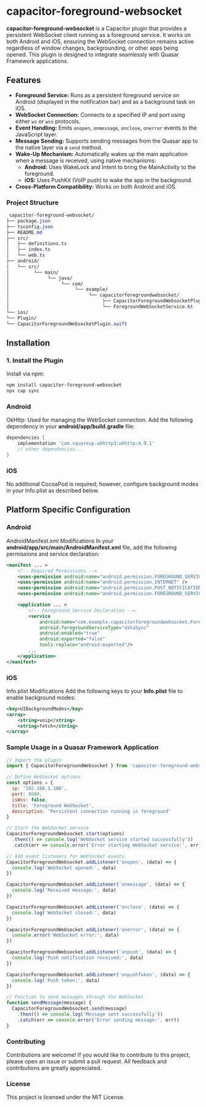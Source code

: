 # capacitor-foreground-websocket



**capacitor-foreground-websocket** is a Capacitor plugin that provides a persistent WebSocket client running as a foreground service. It works on both Android and iOS, ensuring the WebSocket connection remains active regardless of window changes, backgrounding, or other apps being opened. This plugin is designed to integrate seamlessly with Quasar Framework applications.

## Features

- **Foreground Service:** Runs as a persistent foreground service on Android (displayed in the notification bar) and as a background task on iOS.
- **WebSocket Connection:** Connects to a specified IP and port using either `ws` or `wss` protocols.
- **Event Handling:** Emits `onopen`, `onmessage`, `onclose`, `onerror` events to the JavaScript layer.
- **Message Sending:** Supports sending messages from the Quasar app to the native layer via a `send` method.
- **Wake-Up Mechanism:** Automatically wakes up the main application when a message is received, using native mechanisms:
  - **Android:** Uses WakeLock and Intent to bring the MainActivity to the foreground.
  - **iOS:** Uses PushKit (VoIP push) to wake the app in the background.
- **Cross-Platform Compatibility:** Works on both Android and iOS.


### Project Structure
```css
 capacitor-foreground-websocket/
├── package.json
├── tsconfig.json
├── README.md
├── src/
│   ├── definitions.ts
│   ├── index.ts
│   └── web.ts
├── android/
│   └── src/
│         └── main/
│              └── java/
│                   └── com/
│                        └── example/
│                             └── capacitorforegroundwebsocket/
│                                  ├── CapacitorForegroundWebsocketPlugin.kt
│                                  └── ForegroundWebSocketService.kt
└── ios/
└── Plugin/
└── CapacitorForegroundWebsocketPlugin.swift
````


## Installation

### 1. Install the Plugin

Install via npm:

```bash
npm install capacitor-foreground-websocket
npx cap sync
```

### Android
OkHttp: Used for managing the WebSocket connection.
Add the following dependency in your <strong>android/app/build.gradle</strong> file:
```groovy
dependencies {
    implementation 'com.squareup.okhttp3:okhttp:4.9.1'
    // other dependencies...
}
```
### iOS
No additional CocoaPod is required; however, configure background modes in your Info.plist as described below.

## Platform Specific Configuration
### Android
AndroidManifest.xml Modifications
In your <strong>android/app/src/main/AndroidManifest.xml</strong> file, add the following permissions and service declaration:
```xml
<manifest ... >
    <!-- Required Permissions -->
    <uses-permission android:name="android.permission.FOREGROUND_SERVICE" />
    <uses-permission android:name="android.permission.INTERNET" />
    <uses-permission android:name="android.permission.POST_NOTIFICATIONS" />
    <uses-permission android:name="android.permission.FOREGROUND_SERVICE_DATA_SYNC" />

    <application ... >
        <!-- Foreground Service Declaration -->
        <service
            android:name="com.example.capacitorforegroundwebsocket.ForegroundWebSocketService"
            android:foregroundServiceType="dataSync" 
            android:enabled="true" 
            android:exported="false" 
            tools:replace="android:exported"/>
        ...
    </application>
</manifest>
```
### iOS
Info.plist Modifications
Add the following keys to your <strong>Info.plist</strong> file to enable background modes:
```xml
<key>UIBackgroundModes</key>
<array>
    <string>voip</string>
    <string>fetch</string>
</array>
```

### Sample Usage in a Quasar Framework Application
```javascript
// Import the plugin
import { CapacitorForegroundWebsocket } from 'capacitor-foreground-websocket'

// Define WebSocket options
const options = {
  ip: '192.168.1.100',
  port: 8080,
  isWss: false,
  title: 'Foreground WebSocket',
  description: 'Persistent connection running in foreground'
}

// Start the WebSocket service
CapacitorForegroundWebsocket.start(options)
  .then(() => console.log('WebSocket service started successfully'))
  .catch(err => console.error('Error starting WebSocket service:', err))

// Add event listeners for WebSocket events
CapacitorForegroundWebsocket.addListener('onopen', (data) => {
  console.log('WebSocket opened:', data)
})

CapacitorForegroundWebsocket.addListener('onmessage', (data) => {
  console.log('Received message:', data)
})

CapacitorForegroundWebsocket.addListener('onclose', (data) => {
  console.log('WebSocket closed:', data)
})

CapacitorForegroundWebsocket.addListener('onerror', (data) => {
  console.error('WebSocket error:', data)
})

CapacitorForegroundWebsocket.addListener('onpush', (data) => {
  console.log('Push notification received:', data)
})

CapacitorForegroundWebsocket.addListener('onpushToken', (data) => {
  console.log('Push token:', data)
})

// Function to send messages through the WebSocket
function sendMessage(message) {
  CapacitorForegroundWebsocket.send(message)
    .then(() => console.log('Message sent successfully'))
    .catch(err => console.error('Error sending message:', err))
}
```
### Contributing
Contributions are welcome! If you would like to contribute to this project, please open an issue or submit a pull request. All feedback and contributions are greatly appreciated.

### License
This project is licensed under the MIT License.
